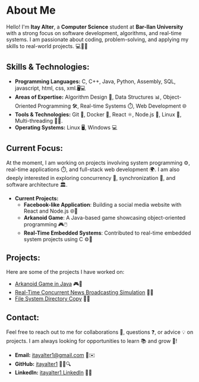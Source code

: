 # About Me

Hello! I'm **Itay Alter**, a **Computer Science** student at **Bar-Ilan University** with a strong focus on software development, algorithms, and real-time systems. I am passionate about coding, problem-solving, and applying my skills to real-world projects. 💻🔧🚀

## Skills & Technologies:
- **Programming Languages:** C, C++, Java, Python, Assembly, SQL, javascript, html, css, xml.🖥️💻
- **Areas of Expertise:** Algorithm Design 🧠, Data Structures 📊, Object-Oriented Programming 🛠️, Real-time Systems ⏱️, Web Development 🌐
- **Tools & Technologies:** Git 🔄, Docker 🐳, React ⚛️, Node.js 🚀, Linux 🐧, Multi-threading 🧑‍💻.
- **Operating Systems:** Linux 🖥️, Windows 💻

## Current Focus:
At the moment, I am working on projects involving system programming ⚙️, real-time applications ⏱️, and full-stack web development 🌍. I am also deeply interested in exploring concurrency 🔄, synchronization 🔐, and software architecture 🏛️.  

- **Current Projects:**  
   - **Facebook-like Application**: Building a social media website with React and Node.js 🌐💬  
   - **Arkanoid Game**: A Java-based game showcasing object-oriented programming 🎮🖱️  
   - **Real-Time Embedded Systems**: Contributed to real-time embedded system projects using C ⚙️📡

## Projects:
Here are some of the projects I have worked on:

- [Arkanoid Game in Java](https://github.com/itayalter1/arkanoid-game) 🎮🎉
- [Real-Time Concurrent News Broadcasting Simulation](https://github.com/itayalter1/Concurrent-News-Broadcasting) 📰📡
- [File System Directory Copy](https://github.com/itayalter1/File-System-Directory-Copy) 📂🔄

## Contact:
Feel free to reach out to me for collaborations 🤝, questions ❓, or advice 💡 on projects. I am always looking for opportunities to learn 📚 and grow 🌱!

- **Email:** itayalter1@gmail.com 📧✉️  
- **GitHub:** [itayalter1](https://github.com/itayalter1) 🧑‍💻🔍  
- **LinkedIn:** [itayalter1 LinkedIn](http://www.linkedin.com/in/itay-alter) 🔗🌐

